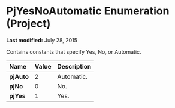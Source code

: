 
# PjYesNoAutomatic Enumeration (Project)

 **Last modified:** July 28, 2015

Contains constants that specify Yes, No, or Automatic.


|**Name**|**Value**|**Description**|
|:-----|:-----|:-----|
| **pjAuto**|2|Automatic.|
| **pjNo**|0|No.|
| **pjYes**|1|Yes.|
